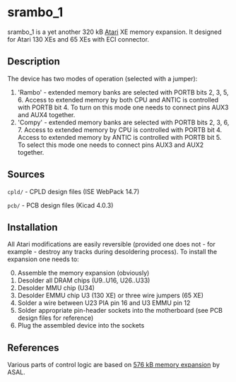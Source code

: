 srambo\_1
========

srambo\_1 is a yet another 320 kB [Atari](https://en.wikipedia.org/wiki/Atari_8-bit_family) XE memory expansion. It designed for
Atari 130 XEs and 65 XEs with ECI connector.

Description
-----------

The device has two modes of operation (selected with a jumper):

1. 'Rambo' - extended memory banks are selected with PORTB bits 2, 3, 5, 6.
   Access to extended memory by both CPU and ANTIC is controlled with PORTB
   bit 4.
   To turn on this mode one needs to connect pins AUX3 and AUX4 together.
2. 'Compy' - extended memory banks are selected with PORTB bits 2, 3, 6, 7.
   Access to extended memory by CPU is controlled with PORTB bit 4. Access to
   extended memory by ANTIC is controlled with PORTB bit 5.
   To select this mode one needs to connect pins AUX3 and AUX2 together.

Sources
-------

`cpld/` - CPLD design files (ISE WebPack 14.7)

`pcb/`  - PCB design files (Kicad 4.0.3)

Installation
------------

All Atari modifications are easily reversible (provided one does not - for
example - destroy any tracks during desoldering process).
To install the expansion one needs to:

0. Assemble the memory expansion (obviously)
1. Desolder all DRAM chips (U9..U16, U26..U33)
2. Desolder MMU chip (U34)
3. Desolder EMMU chip U3 (130 XE) or three wire jumpers (65 XE)
4. Solder a wire between U23 PIA pin 16 and U3 EMMU pin 12
5. Solder appropriate pin-header sockets into the motherboard (see PCB design
   files for reference)
6. Plug the assembled device into the sockets

References
----------

Various parts of control logic are based on [576 kB memory expansion](http://atarionline.pl/v01/index.php?subaction=showfull&id=1235583828&archive=&start_from=0&ucat=6&ct=wynalazki&amp%253Bamp%253Bucat=1%253Bamp%253Bsubaction%253Dshowfull%252Ftrackback) by ASAL.
